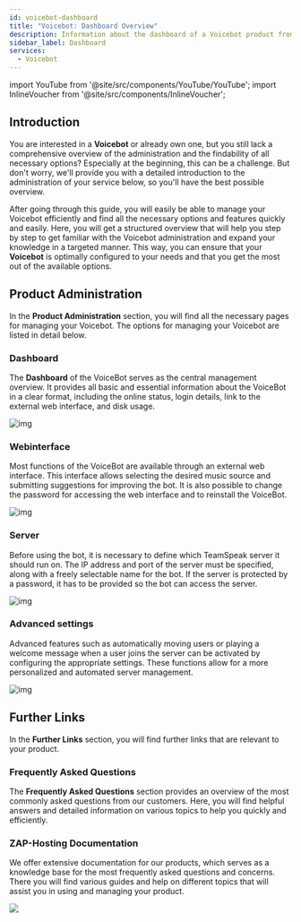 ```yaml
---
id: voicebot-dashboard
title: "Voicebot: Dashboard Overview"
description: Information about the dashboard of a Voicebot product from ZAP-Hosting - ZAP-Hosting.com Documentation
sidebar_label: Dashboard
services:
  - Voicebot
---
```


import YouTube from '@site/src/components/YouTube/YouTube';
import InlineVoucher from '@site/src/components/InlineVoucher';

## Introduction

You are interested in a **Voicebot** or already own one, but you still lack a comprehensive overview of the administration and the findability of all necessary options? Especially at the beginning, this can be a challenge. But don't worry, we'll provide you with a detailed introduction to the administration of your service below, so you'll have the best possible overview.

After going through this guide, you will easily be able to manage your Voicebot efficiently and find all the necessary options and features quickly and easily. Here, you will get a structured overview that will help you step by step to get familiar with the Voicebot administration and expand your knowledge in a targeted manner. This way, you can ensure that your **Voicebot** is optimally configured to your needs and that you get the most out of the available options.

<InlineVoucher />



## Product Administration

In the **Product Administration** section, you will find all the necessary pages for managing your Voicebot. The options for managing your Voicebot are listed in detail below. 



### Dashboard

The **Dashboard** of the VoiceBot serves as the central management overview. It provides all basic and essential information about the VoiceBot in a clear format, including the online status, login details, link to the external web interface, and disk usage.

![img](https://screensaver01.zap-hosting.com/index.php/s/YnXaQDPywcoxFPP/preview)



### Webinterface

Most functions of the VoiceBot are available through an external web interface. This interface allows selecting the desired music source and submitting suggestions for improving the bot. It is also possible to change the password for accessing the web interface and to reinstall the VoiceBot.

![img](https://screensaver01.zap-hosting.com/index.php/s/cmKrJ2YpzmZcm2L/preview)

### Server

Before using the bot, it is necessary to define which TeamSpeak server it should run on. The IP address and port of the server must be specified, along with a freely selectable name for the bot. If the server is protected by a password, it has to be provided so the bot can access the server. 

![img](https://screensaver01.zap-hosting.com/index.php/s/sbbRr9f5HexcMsG/preview)

### Advanced settings

Advanced features such as automatically moving users or playing a welcome message when a user joins the server can be activated by configuring the appropriate settings. These functions allow for a more personalized and automated server management.

![img](https://screensaver01.zap-hosting.com/index.php/s/yz94fyZssG53Rjd/preview)


## Further Links
In the **Further Links** section, you will find further links that are relevant to your product. 

### Frequently Asked Questions
The **Frequently Asked Questions** section provides an overview of the most commonly asked questions from our customers. Here, you will find helpful answers and detailed information on various topics to help you quickly and efficiently.

### ZAP-Hosting Documentation
We offer extensive documentation for our products, which serves as a knowledge base for the most frequently asked questions and concerns. There you will find various guides and help on different topics that will assist you in using and managing your product.

![](https://screensaver01.zap-hosting.com/index.php/s/n48ct6aZBrNq7eT/preview)

